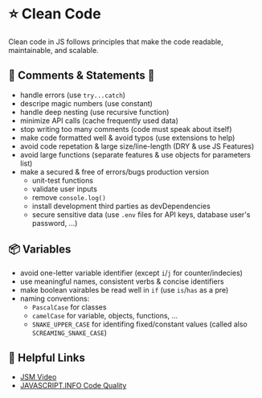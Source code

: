 # :star: Clean Code
Clean code in JS follows principles that make the code readable, maintainable, and scalable.


## :speech_balloon: Comments & Statements :page_with_curl:
- handle errors (use `try...catch`)
- descripe magic numbers (use constant)
- handle deep nesting (use recursive function)
- minimize API calls (cache frequently used data)
- stop writing too many comments (code must speak about itself)
- make code formatted well & avoid typos (use extensions to help)
- avoid code repetation & large size/line-length (DRY & use JS Features)
- avoid large functions (separate features & use objects for parameters list)
- make a secured & free of errors/bugs production version
  - unit-test functions
  - validate user inputs
  - remove `console.log()`
  - install development third parties as devDependencies
  - secure sensitive data (use `.env` files for API keys, database user's password, ...)


## :package: Variables
- avoid one-letter variable identifier (except `i`/`j` for counter/indecies)
- use meaningful names, consistent verbs & concise identifiers
- make boolean vairables be read well in `if` (use `is`/`has` as a pre)
- naming conventions:
  - `PascalCase` for classes
  - `camelCase` for variable, objects, functions, ...
  - `SNAKE_UPPER_CASE` for identifing fixed/constant values (called also `SCREAMING_SNAKE_CASE`)


## :link: Helpful Links
- [JSM Video](https://youtu.be/RMN_bkZ1KM0?si=VgzOLSuk2d8rgW9A)
- [JAVASCRIPT.INFO Code Quality](https://javascript.info/code-quality)